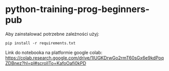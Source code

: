 # python-training-prog-beginners-pub

Aby zainstalować potrzebne zależności użyj:
```commandline
pip install -r requirements.txt
```
Link do notebooka na platformie google colab:
https://colab.research.google.com/drive/1IUGKDrwGo2rmT60sGx6e9kdPoqZDBnez?hl=pl#scrollTo=KafoOafi0kPD




